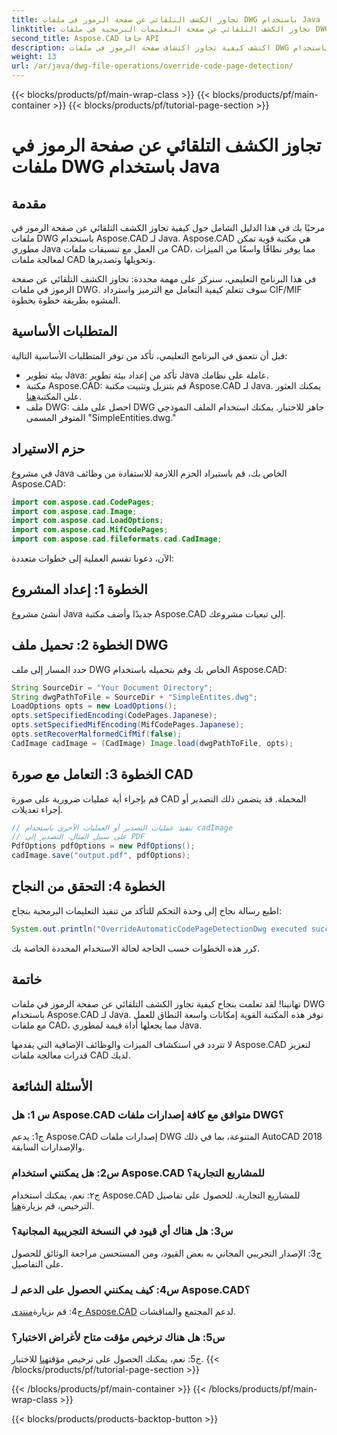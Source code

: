 ```yaml
---
title: تجاوز الكشف التلقائي عن صفحة الرموز في ملفات DWG باستخدام Java
linktitle: تجاوز الكشف التلقائي عن صفحة التعليمات البرمجية في ملفات DWG
second_title: Aspose.CAD جافا API
description: اكتشف كيفية تجاوز اكتشاف صفحة الرموز في ملفات DWG باستخدام Aspose.CAD لـ Java. التعامل بكفاءة مع الترميز واستعادة CIF/MIF التالف.
weight: 13
url: /ar/java/dwg-file-operations/override-code-page-detection/
---
```


{{< blocks/products/pf/main-wrap-class >}}
{{< blocks/products/pf/main-container >}}
{{< blocks/products/pf/tutorial-page-section >}}

# تجاوز الكشف التلقائي عن صفحة الرموز في ملفات DWG باستخدام Java

## مقدمة

مرحبًا بك في هذا الدليل الشامل حول كيفية تجاوز الكشف التلقائي عن صفحة الرموز في ملفات DWG باستخدام Aspose.CAD لـ Java. Aspose.CAD هي مكتبة قوية تمكن مطوري Java من العمل مع تنسيقات ملفات CAD، مما يوفر نطاقًا واسعًا من الميزات لمعالجة ملفات CAD وتحويلها وتصديرها.

في هذا البرنامج التعليمي، سنركز على مهمة محددة: تجاوز الكشف التلقائي عن صفحة الرموز في ملفات DWG. سوف تتعلم كيفية التعامل مع الترميز واسترداد CIF/MIF المشوه بطريقة خطوة بخطوة.

## المتطلبات الأساسية

قبل أن نتعمق في البرنامج التعليمي، تأكد من توفر المتطلبات الأساسية التالية:

- بيئة تطوير Java: تأكد من إعداد بيئة تطوير Java عاملة على نظامك.
- مكتبة Aspose.CAD: قم بتنزيل وتثبيت مكتبة Aspose.CAD لـ Java. يمكنك العثور على المكتبة[هنا](https://releases.aspose.com/cad/java/).
- ملف DWG: احصل على ملف DWG جاهز للاختبار. يمكنك استخدام الملف النموذجي المتوفر المسمى "SimpleEntities.dwg."

## حزم الاستيراد

في مشروع Java الخاص بك، قم باستيراد الحزم اللازمة للاستفادة من وظائف Aspose.CAD:

```java
import com.aspose.cad.CodePages;
import com.aspose.cad.Image;
import com.aspose.cad.LoadOptions;
import com.aspose.cad.MifCodePages;
import com.aspose.cad.fileformats.cad.CadImage;
```

الآن، دعونا نقسم العملية إلى خطوات متعددة:

## الخطوة 1: إعداد المشروع

أنشئ مشروع Java جديدًا وأضف مكتبة Aspose.CAD إلى تبعيات مشروعك.

## الخطوة 2: تحميل ملف DWG

حدد المسار إلى ملف DWG الخاص بك وقم بتحميله باستخدام Aspose.CAD:

```java
String SourceDir = "Your Document Directory";
String dwgPathToFile = SourceDir + "SimpleEntites.dwg";
LoadOptions opts = new LoadOptions();
opts.setSpecifiedEncoding(CodePages.Japanese);
opts.setSpecifiedMifEncoding(MifCodePages.Japanese);
opts.setRecoverMalformedCifMif(false);
CadImage cadImage = (CadImage) Image.load(dwgPathToFile, opts);
```

## الخطوة 3: التعامل مع صورة CAD

قم بإجراء أية عمليات ضرورية على صورة CAD المحملة. قد يتضمن ذلك التصدير أو إجراء تعديلات.

```java
// تنفيذ عمليات التصدير أو العمليات الأخرى باستخدام cadImage
// على سبيل المثال، التصدير إلى PDF
PdfOptions pdfOptions = new PdfOptions();
cadImage.save("output.pdf", pdfOptions);
```

## الخطوة 4: التحقق من النجاح

اطبع رسالة نجاح إلى وحدة التحكم للتأكد من تنفيذ التعليمات البرمجية بنجاح:

```java
System.out.println("OverrideAutomaticCodePageDetectionDwg executed successfully");
```

كرر هذه الخطوات حسب الحاجة لحالة الاستخدام المحددة الخاصة بك.

## خاتمة

تهانينا! لقد تعلمت بنجاح كيفية تجاوز الكشف التلقائي عن صفحة الرموز في ملفات DWG باستخدام Aspose.CAD لـ Java. توفر هذه المكتبة القوية إمكانات واسعة النطاق للعمل مع ملفات CAD، مما يجعلها أداة قيمة لمطوري Java.

لا تتردد في استكشاف الميزات والوظائف الإضافية التي يقدمها Aspose.CAD لتعزيز قدرات معالجة ملفات CAD لديك.

## الأسئلة الشائعة

### س 1: هل Aspose.CAD متوافق مع كافة إصدارات ملفات DWG؟

ج1: يدعم Aspose.CAD إصدارات ملفات DWG المتنوعة، بما في ذلك AutoCAD 2018 والإصدارات السابقة.

### س2: هل يمكنني استخدام Aspose.CAD للمشاريع التجارية؟

 ج٢: نعم، يمكنك استخدام Aspose.CAD للمشاريع التجارية. للحصول على تفاصيل الترخيص، قم بزيارة[هنا](https://purchase.aspose.com/buy).

### س3: هل هناك أي قيود في النسخة التجريبية المجانية؟

ج3: الإصدار التجريبي المجاني به بعض القيود، ومن المستحسن مراجعة الوثائق للحصول على التفاصيل.

### س4: كيف يمكنني الحصول على الدعم لـ Aspose.CAD؟

 ج4: قم بزيارة[منتدى Aspose.CAD](https://forum.aspose.com/c/cad/19) لدعم المجتمع والمناقشات.

### س5: هل هناك ترخيص مؤقت متاح لأغراض الاختبار؟

 ج5: نعم، يمكنك الحصول على ترخيص مؤقت[هنا](https://purchase.aspose.com/temporary-license/) للاختبار.
{{< /blocks/products/pf/tutorial-page-section >}}

{{< /blocks/products/pf/main-container >}}
{{< /blocks/products/pf/main-wrap-class >}}

{{< blocks/products/products-backtop-button >}}
